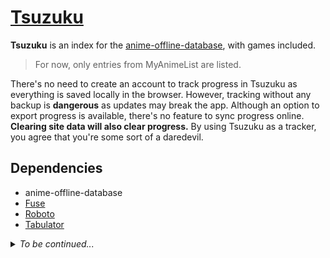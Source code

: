 # [Tsuzuku](https://kuzutsu.github.io/tsuzuku/)
**Tsuzuku** is an index for the [anime-offline-database](https://github.com/manami-project/anime-offline-database), with games included.

> For now, only entries from MyAnimeList are listed.

 There's no need to create an account to track progress in Tsuzuku as everything is saved locally in the browser. However, tracking without any backup is **dangerous** as updates may break the app. Although an option to export progress is available, there's no feature to sync progress online. **Clearing site data will also clear progress.** By using Tsuzuku as a tracker, you agree that you're some sort of a daredevil.

## Dependencies
* anime-offline-database
* [Fuse](https://github.com/krisk/fuse)
* [Roboto](https://github.com/googlefonts/roboto)
* [Tabulator](https://github.com/olifolkerd/tabulator)

<details>
<summary><i>To be continued...</i></summary>

## Features
### Auto-update
Checks for updates every app launch and downloads them when available

### Offline-ready
Install as PWA

While offline, thumbnails will not load unless cached

### Search qualifiers
| Qualifier | Example |
| --- | --- |
| `alt:false` | [**life alt:false**](https://kuzutsu.github.io/tsuzuku/?query=life%2520alt%253Afalse%2520) matches canonical titles with "life" (matches *ReLIFE* but **not** *Nichijou*)<br><br>[**world alt:false**](https://kuzutsu.github.io/tsuzuku/?query=world%2520alt%253Afalse%2520) matches canonical titles with "world" (matches *Accel World* but **not** *Re:Zero kara Hajimeru Isekai Seikatsu*)
| `is:dead` | [**is:dead**](https://kuzutsu.github.io/tsuzuku/?query=is%253Adead%2520) matches saved titles removed from the database
| `is:mismatched` | [**is:mismatched**](https://kuzutsu.github.io/tsuzuku/?query=is%253Amismatched%2520) matches completed titles with progress different from number of episodes
| `is:new` | [**is:new**](https://kuzutsu.github.io/tsuzuku/?query=is%253Anew%2520) matches new database entries since last online
| `is:ongoing` | [**is:ongoing**](https://kuzutsu.github.io/tsuzuku/?query=is%253Aongoing%2520) matches ongoing titles
| `is:selected` | [**is:selected**](https://kuzutsu.github.io/tsuzuku/?query=is%253Aselected%2520) matches selected titles
| <code>random:<i>NUMBER</i></code> | [**random:5**](https://kuzutsu.github.io/tsuzuku/?query=random%253A5%2520) randomly selects five titles<br><br>[**magical random:10**](https://kuzutsu.github.io/tsuzuku/?query=magical%2520random%253A10%2520) randomly selects 10 titles with "magical"
| `regex:true` | [**senpai$ regex:true**](https://kuzutsu.github.io/tsuzuku/?query=senpai%2524%2520regex%253Atrue%2520) matches titles ending with "senpai" (matches *Tejina-senpai* and *Seishun Buta Yarou wa Bunny Girl Senpai no Yume wo Minai*)<br><br>[**senpai$ regex:true alt:false**](https://kuzutsu.github.io/tsuzuku/?query=senpai%2524%2520regex%253Atrue%2520alt%253Afalse%2520) matches canonical titles ending with "senpai" (matches *Tejina-senpai* but **not** *Seishun Buta Yarou wa Bunny Girl Senpai no Yume wo Minai*)

#### OR-type
Separate with `|`, no spaces
* `season:` (`winter`, `spring`, `summer`, `fall`, `tba`)
* `status:` (`all`, `none`, `completed`, `dropped`, `paused`, `planning`, `rewatching`, `skipping`, `watching`)
* `type:` (`tv`, `movie`, `ova`, `ona`, `special`, `tba`)

Examples:
* From summer season ([`season:summer`](https://kuzutsu.github.io/tsuzuku/?query=season%253Asummer))
* Paused or dropped ([`status:paused|dropped`](https://kuzutsu.github.io/tsuzuku/?query=status%253Apaused%257Cdropped))
* Movies, OVAs, or ONAs ([`type:movie|ova|ona`](https://kuzutsu.github.io/tsuzuku/?query=type%253Amovie%257Cova%257Cona))

#### AND-type
Separate with `&`, no spaces, can use `<`, `<=`, `>`, or `>=` for numerals
* `episodes:`
* `progress:` (can use absolute or relative values)
* `rewatched:`
* `tag:` (replace spaces with `_`, start with `-` to exclude, [tags supported](https://kuzutsu.github.io/tsuzuku/tags/))
* `year:` (can use `tba`)

Examples:
* Has 13 episodes ([`episodes:13`](https://kuzutsu.github.io/tsuzuku/?query=episodes%253A13))
* Has progress higher than 4 but lower than 70% ([`progress:>4&<70%`](https://kuzutsu.github.io/tsuzuku/?query=progress%253A%253E4%2526%253C70%2525))
* Rewatched 6 times ([`rewatched:6`](https://kuzutsu.github.io/tsuzuku/?query=rewatched%253A6))
* Based on a manga and comedy ([`tag:based_on_a_manga&comedy`](https://kuzutsu.github.io/tsuzuku/?query=tag%253Abased_on_a_manga%2526comedy))
* Based on a light novel but not isekai ([`tag:based_on_a_light_novel&-isekai`](https://kuzutsu.github.io/tsuzuku/?query=tag%253Abased_on_a_light_novel%2526-isekai))
* Before 2019 ([`year:<2019`](https://kuzutsu.github.io/tsuzuku/?query=year%253A%253C2019))

### Mass change status
Click on thumbnail to select

To select range, hold `Shift` on desktop or hold down thumbnail on mobile

### List layout
Click on image icon to toggle

### Games
Click on score to reset

#### Odd one out
Query will only appear after submitting an answer

#### Quiz
In single selection mode (default), there is only one correct answer

In multiple selection mode, there may be one, multiple, or no correct answers

### Export
File is in MyAnimeList XML format

#### Disclaimer
* Skipped titles will have a Dropped status with 0 progress

### Import
Supports files in MyAnimeList XML format

#### Disclaimer
* Only status and progress will be imported
* `update_on_import` will be ignored
* Saved data will be overwritten
 </details>